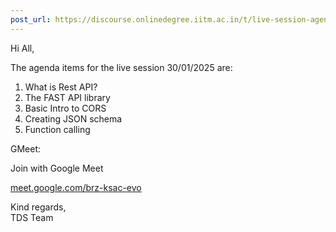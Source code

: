 ```yaml
---
post_url: https://discourse.onlinedegree.iitm.ac.in/t/live-session-agenda-30-01-2025/165830/1
---
```

Hi All,

The agenda items for the live session 30/01/2025 are:

1. What is Rest API?
2. The FAST API library
3. Basic Intro to CORS
4. Creating JSON schema
5. Function calling

GMeet: 

Join with Google Meet

[meet.google.com/brz-ksac-evo](http://meet.google.com/brz-ksac-evo)

Kind regards,  
TDS Team
